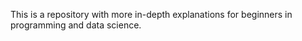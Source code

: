 This is a repository with more in-depth explanations for beginners in programming and data science.
